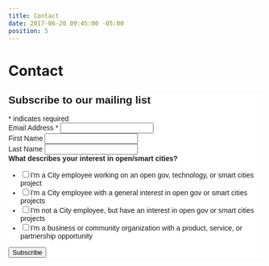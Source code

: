 ```yaml
---
title: Contact
date: 2017-06-20 09:45:00 -05:00
position: 5
---
```


# Contact

<!-- Begin MailChimp Signup Form -->
<link href="//cdn-images.mailchimp.com/embedcode/classic-10_7.css" rel="stylesheet" type="text/css">
<style type="text/css">
	#mc_embed_signup{background:#fff; clear:left; font:14px Helvetica,Arial,sans-serif; }
	/* Add your own MailChimp form style overrides in your site stylesheet or in this style block.
	   We recommend moving this block and the preceding CSS link to the HEAD of your HTML file. */
</style>
<div id="mc_embed_signup">
<form action="//github.us15.list-manage.com/subscribe/post?u=6f30653c65f06ca383a19d0bf&amp;id=481336e8ce" method="post" id="mc-embedded-subscribe-form" name="mc-embedded-subscribe-form" class="validate" target="_blank" novalidate>
    <div id="mc_embed_signup_scroll">
	<h2>Subscribe to our mailing list</h2>
<div class="indicates-required"><span class="asterisk">*</span> indicates required</div>
<div class="mc-field-group">
	<label for="mce-EMAIL">Email Address  <span class="asterisk">*</span>
</label>
	<input type="email" value="" name="EMAIL" class="required email" id="mce-EMAIL">
</div>
<div class="mc-field-group">
	<label for="mce-FNAME">First Name </label>
	<input type="text" value="" name="FNAME" class="" id="mce-FNAME">
</div>
<div class="mc-field-group">
	<label for="mce-LNAME">Last Name </label>
	<input type="text" value="" name="LNAME" class="" id="mce-LNAME">
</div>
<div class="mc-field-group input-group">
    <strong>What describes your interest in open/smart cities? </strong>
    <ul><li><input type="checkbox" value="1" name="group[1409][1]" id="mce-group[1409]-1409-0"><label for="mce-group[1409]-1409-0">I'm a City employee working on an open gov, technology, or smart cities project</label></li>
<li><input type="checkbox" value="2" name="group[1409][2]" id="mce-group[1409]-1409-1"><label for="mce-group[1409]-1409-1">I'm a City employee with a general interest in open gov or smart cities projects</label></li>
<li><input type="checkbox" value="4" name="group[1409][4]" id="mce-group[1409]-1409-2"><label for="mce-group[1409]-1409-2">I'm not a City employee, but have an interest in open gov or smart cities projects</label></li>
<li><input type="checkbox" value="8" name="group[1409][8]" id="mce-group[1409]-1409-3"><label for="mce-group[1409]-1409-3">I'm a business or community organization with a product, service, or partnership opportunity</label></li>
</ul>
</div>
	<div id="mce-responses" class="clear">
		<div class="response" id="mce-error-response" style="display:none"></div>
		<div class="response" id="mce-success-response" style="display:none"></div>
	</div>    <!-- real people should not fill this in and expect good things - do not remove this or risk form bot signups-->
    <div style="position: absolute; left: -5000px;" aria-hidden="true"><input type="text" name="b_6f30653c65f06ca383a19d0bf_481336e8ce" tabindex="-1" value=""></div>
    <div class="clear"><input type="submit" value="Subscribe" name="subscribe" id="mc-embedded-subscribe" class="button"></div>
    </div>
</form>
</div>
<script type='text/javascript' src='//s3.amazonaws.com/downloads.mailchimp.com/js/mc-validate.js'></script><script type='text/javascript'>(function($) {window.fnames = new Array(); window.ftypes = new Array();fnames[0]='EMAIL';ftypes[0]='email';fnames[1]='FNAME';ftypes[1]='text';fnames[2]='LNAME';ftypes[2]='text';}(jQuery));var $mcj = jQuery.noConflict(true);</script>
<!--End mc_embed_signup-->